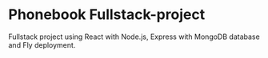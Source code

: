 # Phonebook Fullstack-project

Fullstack project using React with Node.js, Express with MongoDB database and Fly deployment.
